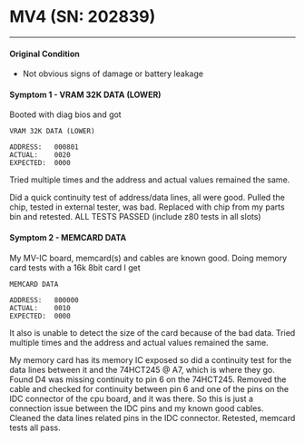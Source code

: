 # MV4 (SN: 202839)
---

#### Original Condition
* Not obvious signs of damage or battery leakage


#### Symptom 1 - VRAM 32K DATA (LOWER)
Booted with diag bios and got

```
VRAM 32K DATA (LOWER)

ADDRESS:   000801
ACTUAL:    0020
EXPECTED:  0000
```

Tried multiple times and the address and actual values remained the same.

Did a quick continuity test of address/data lines, all were good.  Pulled the chip, tested in external tester, was bad.  Replaced with chip from my parts bin and retested.  ALL TESTS PASSED (include z80 tests in all slots)

#### Symptom 2 - MEMCARD DATA
My MV-IC board, memcard(s) and cables are known good.  Doing memory card tests with a 16k 8bit card I get

```
MEMCARD DATA

ADDRESS:   800000
ACTUAL:    0010
EXPECTED:  0000
```

It also is unable to detect the size of the card because of the bad data.  Tried multiple times and the address and actual values remained the same.

My memory card has its memory IC exposed so did a continuity test for the data lines between it and the 74HCT245 @ A7, which is where they go.  Found D4 was missing continuity to pin 6 on the 74HCT245.  Removed the cable and checked for continuity between pin 6 and one of the pins on the IDC connector of the cpu board, and it was there.  So this is just a connection issue between the IDC pins and my known good cables.  Cleaned the data lines related pins in the IDC connector.  Retested, memcard tests all pass.
